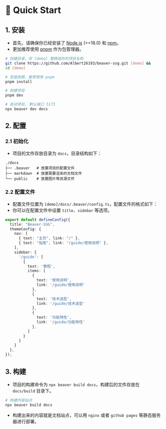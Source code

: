 # 🚀️ Quick Start

## 1. 安装

- 首先，请确保你已经安装了 [Node.js](https://nodejs.org/en/) (>=18.0) 和 [npm](https://www.npmjs.com/)。
- 更加推荐使用 [pnpm](https://pnpm.js.org/) 作为包管理器。

```bash
# 创建目录，将 [demo] 替换成你的项目名称
git clone https://github.com/Albert26193/beaver-ssg.git [demo] &&
cd [demo] 

# 安装依赖，推荐使用 pnpm
pnpm install

# 构建项目
pnpm dev

# 启动项目, 默认端口 5173
npx beaver dev docs
```

## 2. 配置 

### 2.1 初始化
- 项目的文件存放目录为 `docs`，目录结构如下：

```text
./docs
├── .beaver   # 放置项目的配置文件
├── markdown  # 放置需要渲染的文档文件
└── public    # 放置图片等资源文件
```

### 2.2 配置文件

- 配置文件位置为 `[demo]/docs/.beaver/config.ts`，配置文件的格式如下：
- 你可以在配置文件中设置 `title`、`sidebar` 等选项。
```ts
export default defineConfig({
  title: "Beaver-SSG",
  themeConfig: {
    nav: [
      { text: "主页", link: "/" },
      { text: "指南", link: "/guide/使用说明" },
    ],
    sidebar: {
      '/guide': [
        {
          text: '教程',
          items: [
            {
              text: '使用说明',
              link: '/guide/使用说明'
            },
            {
              text: '技术选型',
              link: '/guide/技术选型'
            },
            {
              text: '功能特性',
              link: '/guide/功能特性'
            },
          ]
        }
      ]
    }
  },
});
```

## 3. 构建

- 项目的构建命令为 `npx beaver build docs`，构建后的文件存放在 `docs/build` 目录下。

```bash
# 构建内容站点
npx beaver build docs
```

- 构建出来的内容就是文档站点，可以用 `nginx` 或者 `github pages` 等静态服务器进行部署。
